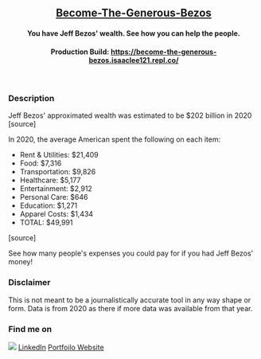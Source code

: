 <h2 align="center"><u>Become-The-Generous-Bezos</u></h2>

<h4 align="center"> You have Jeff Bezos' wealth. See how you can help the people. </h4>

<h4 align="center"> Production Build: <a href="https://become-the-generous-bezos.isaaclee121.repl.co/">https://become-the-generous-bezos.isaaclee121.repl.co/</a> </h4>

<p align="center">
<br>
</p>

### Description
Jeff Bezos' approximated wealth was estimated to be $202 billion in 2020 [<a src="https://www.cnn.com/2020/08/27/tech/jeff-bezos-net-worth-200-billion-intl-hnk/index.html">source</a>]


In 2020, the average American spent the following on each item: 

- Rent & Utilities: $21,409
- Food: $7,316
- Transportation: $9,826	
- Healthcare: $5,177
- Entertainment: $2,912
- Personal Care: $646	
- Education: $1,271
- Apparel Costs: $1,434
- TOTAL: $49,991

[<a src="https://www.bls.gov/opub/reports/consumer-expenditures/2020/home.htm">source</a>]

See how many people's expenses you could pay for if you had Jeff Bezos' money! 
### Disclaimer 
This is not meant to be a journalistically accurate tool in any way shape or form.
Data is from 2020 as there if more data was available from that year.


### Find me on 
<a href="mailto:isaac.wonha.lee@outlook.com" target="_blank"><img src="https://img.shields.io/badge/Email-isaac.wonha.lee@outlook.com-blue?style=for-the-badge&logo=gmail"></a>
<a href="https://www.linkedin.com/in/isaac-lee-621873133/">LinkedIn</a>
<a href="https://isaaclee.org/">Portfoilo Website</a>